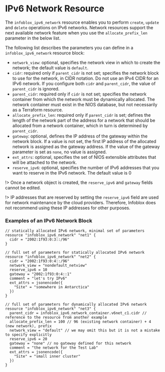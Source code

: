 # IPv6 Network Resource

The `infoblox_ipv6_network` resource enables you to perform `create`, `update` and `delete` operations
on IPv6 networks. Network resources support the next available network feature when you use
the `allocate_prefix_len` parameter in the below list.

The following list describes the parameters you can define in a `infoblox_ipv6_network` resource block:

* `network_view`: optional, specifies the network view in which to create the network; the default value is `default`.
* `cidr`: required only if `parent_cidr` is not set; specifies the network block to use for the network, in CIDR notation. Do not use an IPv4 CIDR for an IPv6 network. If you configure both `cidr` and `parent_cidr`, the value of `parent_cidr` is ignored.
* `parent_cidr`: required only if `cidr` is not set; specifies the network container from which the network must be dynamically allocated. The network container must exist in the NIOS database, but not necessarily as a Terraform resource.
* `allocate_prefix_len`: required only if `parent_cidr` is set; defines the length of the network part of the address for a network that should be allocated from a network container, which in turn is determined by `parent_cidr`.
* `gateway`: optional, defines the IP address of the gateway within the network block. If a value is not set, the first IP address of the allocated network is assigned as the gateway address. If the value of the gateway parameter is set as `none`, no value is assigned.
* `ext_attrs`: optional, specifies the set of NIOS extensible attributes that will be attached to the network.
* `reserve_ipv6`: optional, specifies the number of IPv6 addresses that you want to reserve in the IPv6 network. The default value is 0

!> Once a network object is created, the `reserve_ipv6` and `gateway` fields cannot be edited.

!> IP addresses that are reserved by setting the `reserve_ipv6` field are used for network maintenance by the cloud providers. Therefore, Infoblox does not recommend using these IP addresses for other purposes.

### Examples of an IPv6 Network Block

```hcl
// statically allocated IPv6 network, minimal set of parameters
resource "infoblox_ipv6_network" "net1" {
  cidr = "2002:1f93:0:3::/96"
}

// full set of parameters for statically allocated IPv6 network
resource "infoblox_ipv6_network" "net2" {
  cidr = "2002:1f93:0:4::/96"
  network_view = "nondefault_netview"
  reserve_ipv6 = 10
  gateway = "2002:1f93:0:4::1"
  comment = "let's try IPv6"
  ext_attrs = jsonencode({
    "Site" = "somewhere in Antarctica"
  })
}

// full set of parameters for dynamically allocated IPv6 network
resource "infoblox_ipv6_network" "net3" {
  parent_cidr = infoblox_ipv6_network_container.v6net_c1.cidr // reference to the resource from another example
  allocate_prefix_len = 100 // 96 (existing network container) + 4 (new network), prefix
  network_view = "default" // we may omit this but it is not a mistake to specify explicitly
  reserve_ipv6 = 20
  gateway = "none" // no gateway defined for this network
  comment = "the network for the Test Lab"
  ext_attrs = jsonencode({
    "Site" = "small inner cluster"
  })
}
```
